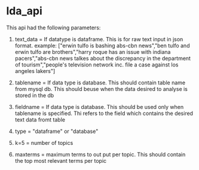 # lda_api

This api had the following parameters:

1. text_data = If datatype is dataframe. This is for raw text input in json format.
		example: ["erwin tulfo is bashing abs-cbn news","ben tulfo and erwin tulfo are brothers","harry roque has an issue with indiana pacers","abs-cbn news talkes about the discrepancy in the department of tourism","people's television network inc. file a case against los angeles lakers"]


2. tablename = If data type is database. This should contain table name from mysql db. This should beuse when the data desired to analyse is stored in the db

3. fieldname = If data type is database. This should be used only when tablename is specified. Thi refers to the field which contains the desired text data fromt table

4. type = "dataframe" or "database"

5. k=5 = number of topics

6. maxterms = maximum terms to out put per topic. This should contain the top most relevant terms per topic
